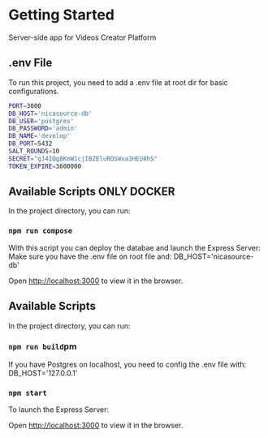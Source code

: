 # Getting Started

Server-side app for Videos Creator Platform

## .env File

To run this project, you need to add a .env file at root dir for basic configurations.

```bash
PORT=3000
DB_HOST='nicasource-db'
DB_USER='postgres'
DB_PASSWORD='admin'
DB_NAME='develop'
DB_PORT=5432
SALT_ROUNDS=10
SECRET="gJ4IQg8KmW1cjIBZEluROSWua3HEU8hS"
TOKEN_EXPIRE=3600000
```


## Available Scripts ONLY DOCKER

In the project directory, you can run:

### `npm run compose`

With this script you can deploy the databae and launch the Express Server:
Make sure you have the .env file on root file and:
    DB_HOST='nicasource-db'

Open [http://localhost:3000](http://localhost:3000) to view it in the browser.



## Available Scripts

In the project directory, you can run:

### `npm run build`pm

If you have Postgres on localhost, you need to config the .env file with:
    DB_HOST='127.0.0.1'

### `npm start`

To launch the Express Server:

Open [http://localhost:3000](http://localhost:3000) to view it in the browser.